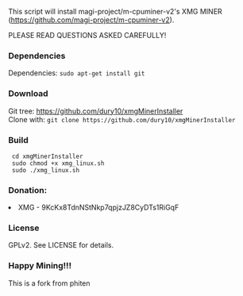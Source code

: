 This script will install magi-project/m-cpuminer-v2's XMG MINER (https://github.com/magi-project/m-cpuminer-v2).

PLEASE READ QUESTIONS ASKED CAREFULLY!

### Dependencies
Dependencies: `sudo apt-get install git`

### Download
Git tree: https://github.com/dury10/xmgMinerInstaller </br>
Clone with: `git clone https://github.com/dury10/xmgMinerInstaller`

### Build
```
 cd xmgMinerInstaller
 sudo chmod +x xmg_linux.sh
 sudo ./xmg_linux.sh
```


### Donation:
<li>XMG -  9KcKx8TdnNStNkp7qpjzJZ8CyDTs1RiGqF</li>

### License
GPLv2. See LICENSE for details.

### Happy Mining!!!

This is a fork from phiten
